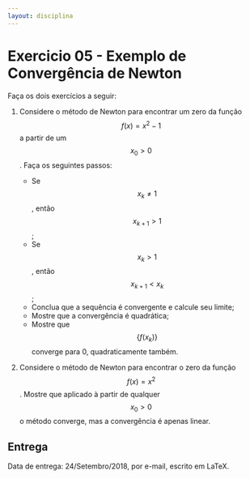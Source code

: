 ```yaml
---
layout: disciplina
---
```


# Exercicio 05 - Exemplo de Convergência de Newton 

Faça os dois exercícios a seguir:

1. Considere o método de Newton para encontrar um zero da função $$f(x) = x^2 - 1$$ a
   partir de um $$x _ 0 > 0$$.
   Faça os seguintes passos:
   - Se $$x _ k \neq 1$$, então $$x _ {k+1} > 1$$;
   - Se $$x _ k > 1$$, então $$x _ {k+1} < x _ k$$;
   - Conclua que a sequência é convergente e calcule seu limite;
   - Mostre que a convergência é quadrática;
   - Mostre que $$\{f(x _ k)\}$$ converge para 0, quadraticamente também.

2. Considere o método de Newton para encontrar o zero da função $$f(x) = x^2$$.
Mostre que aplicado à partir de qualquer $$x _ 0 > 0$$ o método converge, mas a
convergência é apenas linear.

## Entrega

Data de entrega: 24/Setembro/2018, por e-mail, escrito em LaTeX.
